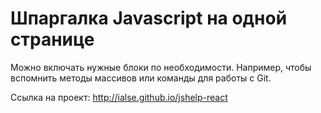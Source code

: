 # Шпаргалка Javascript на одной странице

Можно включать нужные блоки по необходимости. Например, чтобы вспомнить методы массивов или команды для работы с Git.

Ссылка на проект: http://ialse.github.io/jshelp-react
